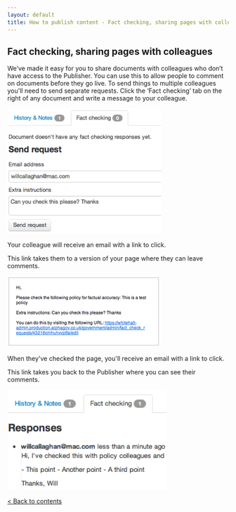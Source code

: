 ```yaml
---
layout: default
title: How to publish content - Fact checking, sharing pages with colleagues
---
```


## Fact checking, sharing pages with colleagues

We’ve made it easy for you to share documents with colleagues who don’t have access to the Publisher. You can use this to allow people to comment on documents before they go live. To send things to multiple colleagues you'll need to send separate requests.
Click the ‘Fact checking’ tab on the right of any document and write a message to your colleague.

![Fact checking 1](fact-checking-1.png)

Your colleague will receive an email with a link to click.

This link takes them to a version of your page where they can leave comments.

![Fact checking 2](fact-checking-2.png)

When they've checked the page, you'll receive an email with a link to click. 

This link takes you back to the Publisher where you can see their comments.

![Fact checking 3](fact-checking-3.png)

[< Back to contents](http://alphagov.github.io/inside-government-admin-guide.html)
